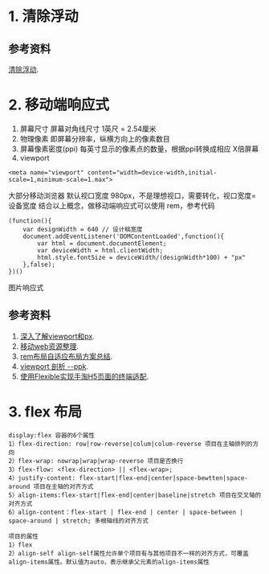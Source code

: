 # 1. 清除浮动
## 参考资料
[清除浮动](http://www.iyunlu.com/view/css-xhtml/55.html).
# 2. 移动端响应式
1. 屏幕尺寸
屏幕对角线尺寸 1英尺 = 2.54厘米
2. 物理像素
即屏幕分辨率，纵横方向上的像素数目
3. 屏幕像素密度(ppi)
每英寸显示的像素点的数量，根据ppi转换成相应 X倍屏幕
4. viewport
```
<meta name="viewport" content="width=device-width,initial-scale=1,minimum-scale=1.max">
```
大部分移动浏览器 默认视口宽度 980px，不是理想视口，需要转化，视口宽度=设备宽度
结合以上概念，做移动端响应式可以使用 rem，参考代码
```
(function(){
    var designWidth = 640 // 设计稿宽度
    document.addEventListener('DOMContentLoaded',function(){
        var html = document.documentElement;
        var deviceWidth = html.clientWidth;
        html.style.fontSize = deviceWidth/(designWidth*100) + "px"
    },false);
})()
```
图片响应式

## 参考资料
1. [深入了解viewport和px](http://tgideas.qq.com/webplat/info/news_version3/804/7104/7106/m5723/201509/376281.shtml).
2. [移动web资源整理](http://www.cnblogs.com/PeunZhang/p/3407453.html#meta_6).
3. [rem布局自适应布局方案总结](https://github.com/yunzhijia/front-end/blob/master/rem%E5%B8%83%E5%B1%80%E8%87%AA%E9%80%82%E5%BA%94%E5%B8%83%E5%B1%80%E6%96%B9%E6%A1%88%E6%80%BB%E7%BB%93.md).
4. [viewport 剖析 --ppk](https://www.w3cplus.com/css/viewports.html).
5. [使用Flexible实现手淘H5页面的终端适配](https://github.com/amfe/article/issues/17).

# 3. flex 布局
    display:flex 容器的6个属性
    1）flex-direction: row|row-reverse|colum|colum-reverse 项目在主轴排列的方向
    2）flex-wrap: nowrap|wrap|wrap-reverse 项目是否换行
    3）flex-flow: <flex-direction> || <flex-wrap>;
    4）justify-content: flex-start|flex-end|center|space-bewtten|space-around 项目在主轴的对齐方式
    5）align-items:flex-start|flex-end|center|baseline|stretch 项目在交叉轴的对齐方式
    6）align-content：flex-start | flex-end | center | space-between | space-around | stretch; 多根轴线的对齐方式

    项目的属性
    1）flex
    2）align-self align-self属性允许单个项目有与其他项目不一样的对齐方式，可覆盖align-items属性。默认值为auto，表示继承父元素的align-items属性


